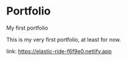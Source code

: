 # Portfolio
My first portfolio


This is my very first portfolio, at least for now.

link: https://elastic-ride-f6f9e0.netlify.app
